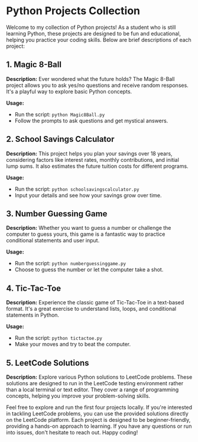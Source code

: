 # Python Projects Collection

Welcome to my collection of Python projects! As a student who is still learning Python, these projects are designed to be fun and educational, helping you practice your coding skills. Below are brief descriptions of each project:

## 1. Magic 8-Ball

**Description:** Ever wondered what the future holds? The Magic 8-Ball project allows you to ask yes/no questions and receive random responses. It's a playful way to explore basic Python concepts.

**Usage:**
- Run the script: `python Magic8Ball.py`
- Follow the prompts to ask questions and get mystical answers.

## 2. School Savings Calculator

**Description:** This project helps you plan your savings over 18 years, considering factors like interest rates, monthly contributions, and initial lump sums. It also estimates the future tuition costs for different programs.

**Usage:**
- Run the script: `python schoolsavingscalculator.py`
- Input your details and see how your savings grow over time.

## 3. Number Guessing Game

**Description:** Whether you want to guess a number or challenge the computer to guess yours, this game is a fantastic way to practice conditional statements and user input.

**Usage:**
- Run the script: `python numberguessinggame.py`
- Choose to guess the number or let the computer take a shot.

## 4. Tic-Tac-Toe

**Description:** Experience the classic game of Tic-Tac-Toe in a text-based format. It's a great exercise to understand lists, loops, and conditional statements in Python.

**Usage:**
- Run the script: `python tictactoe.py`
- Make your moves and try to beat the computer.

## 5. LeetCode Solutions

**Description:** Explore various Python solutions to LeetCode problems. These solutions are designed to run in the LeetCode testing environment rather than a local terminal or text editor. They cover a range of programming concepts, helping you improve your problem-solving skills.

Feel free to explore and run the first four projects locally. If you're interested in tackling LeetCode problems, you can use the provided solutions directly on the LeetCode platform. Each project is designed to be beginner-friendly, providing a hands-on approach to learning. If you have any questions or run into issues, don't hesitate to reach out. Happy coding!